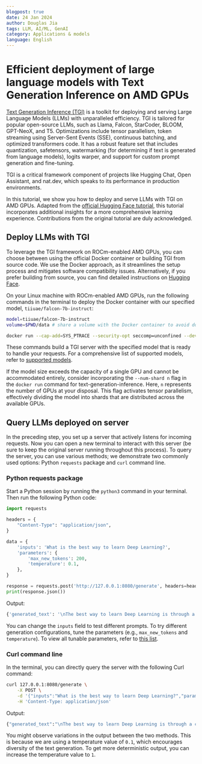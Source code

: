 ```yaml
---
blogpost: true
date: 24 Jan 2024
author: Douglas Jia
tags: LLM, AI/ML, GenAI
category: Applications & models
language: English
---
```

<head>
  <meta charset="UTF-8">
  <meta name="description" content="Efficient deployment of large language models with Hugging
  Face text generation inference empowered by AMD GPUs">
  <meta name="keywords" content="AMD GPU, MI300, MI250, ROCm, blog, Hugging Face, LLM,
  language model, TGI, Text Generation Inference">
</head>

# Efficient deployment of large language models with Text Generation Inference on AMD GPUs

[Text Generation Inference (TGI)](https://huggingface.co/docs/text-generation-inference/index) is a
toolkit for deploying and serving Large Language Models (LLMs) with unparalleled efficiency. TGI is
tailored for popular open-source LLMs, such as Llama, Falcon, StarCoder, BLOOM, GPT-NeoX, and T5.
Optimizations include tensor parallelism, token streaming using Server-Sent Events (SSE), continuous
batching, and optimized transformers code. It has a robust feature set that includes quantization,
safetensors, watermarking (for determining if text is generated from language models), logits warper,
and support for custom prompt generation and fine-tuning.

TGI is a critical framework component of projects like Hugging Chat, Open Assistant, and nat.dev,
which speaks to its performance in production environments.

In this tutorial, we show you how to deploy and serve LLMs with TGI on AMD GPUs. Adapted from the
[official Hugging Face tutorial](https://huggingface.co/docs/text-generation-inference/index), this
tutorial incorporates additional insights for a more comprehensive learning experience. Contributions
from the original tutorial are duly acknowledged.

## Deploy LLMs with TGI

To leverage the TGI framework on ROCm-enabled AMD GPUs, you can choose between using the
official Docker container or building TGI from source code. We use the Docker approach, as it
streamlines the setup process and mitigates software compatibility issues. Alternatively, if you prefer
building from source, you can find detailed instructions on
[Hugging Face](https://huggingface.co/docs/text-generation-inference/installation).

On your Linux machine with ROCm-enabled AMD GPUs, run the following commands in the terminal
to deploy the Docker container with our specified model, `tiiuae/falcon-7b-instruct`:

```sh
model=tiiuae/falcon-7b-instruct
volume=$PWD/data # share a volume with the Docker container to avoid downloading weights every run

docker run --cap-add=SYS_PTRACE --security-opt seccomp=unconfined --device=/dev/kfd --device=/dev/dri --group-add video --ipc=host --shm-size 1g -p 8080:80 -v $volume:/data ghcr.io/huggingface/text-generation-inference:1.3-rocm --model-id $model
```

These commands build a TGI server with the specified model that is ready to handle your requests. For
a comprehensive list of supported models, refer to
[supported models](https://huggingface.co/docs/text-generation-inference/supported_models).

If the model size exceeds the capacity of a single GPU and cannot be accommodated entirely, consider incorporating the `--num-shard n` flag in the `docker run` command for text-generation-inference. Here, `n` represents the number
of GPUs at your disposal. This flag activates tensor parallelism, effectively dividing the model into
shards that are distributed across the available GPUs.

## Query LLMs deployed on server

In the preceding step, you set up a server that actively listens for incoming requests. Now you can
open a new terminal to interact with this server (be sure to keep the original server running throughout
this process). To query the server, you can use various methods; we demonstrate two commonly used
options: Python `requests` package and `curl` command line.

### Python requests package

Start a Python session by running the `python3` command in your terminal. Then run the following
Python code:

```python
import requests

headers = {
    "Content-Type": "application/json",
}

data = {
    'inputs': 'What is the best way to learn Deep Learning?',
    'parameters': {
        'max_new_tokens': 200,
        'temperature': 0.1,
    },
}

response = requests.post('http://127.0.0.1:8080/generate', headers=headers, json=data)
print(response.json())
```

Output:

```sh
{'generated_text': '\nThe best way to learn Deep Learning is through a combination of hands-on practice and structured learning. Some popular resources for learning Deep Learning include online courses, such as those offered by Coursera or edX, and textbooks such as "Deep Learning" by Goodfellow, Bengio, and Courville. Additionally, participating in online coding challenges and competitions can help reinforce your knowledge and improve your skills.'}
```

You can change the `inputs` field to test different prompts. To try different generation configurations,
tune the parameters (e.g., `max_new_tokens` and `temperature`). To view all tunable parameters, refer
to [this list](https://huggingface.co/docs/transformers/main_classes/text_generation).

### Curl command line

In the terminal, you can directly query the server with the following Curl command:

```sh
curl 127.0.0.1:8080/generate \
    -X POST \
    -d '{"inputs":"What is the best way to learn Deep Learning?","parameters":{"max_new_tokens":200,"temperature":0.1}}' \
    -H 'Content-Type: application/json'
```

Output:

```sh
{"generated_text":"\nThe best way to learn Deep Learning is through a combination of hands-on practice and structured learning. Some popular ways to learn Deep Learning include taking online courses, attending workshops, and working on personal projects. It's also important to stay up-to-date on the latest research and developments in the field."}
```

You might observe variations in the output between the two methods. This is because we are using a
temperature value of `0.1`, which encourages diversity of the text generation. To get more deterministic
output, you can increase the temperature value to `1`.
